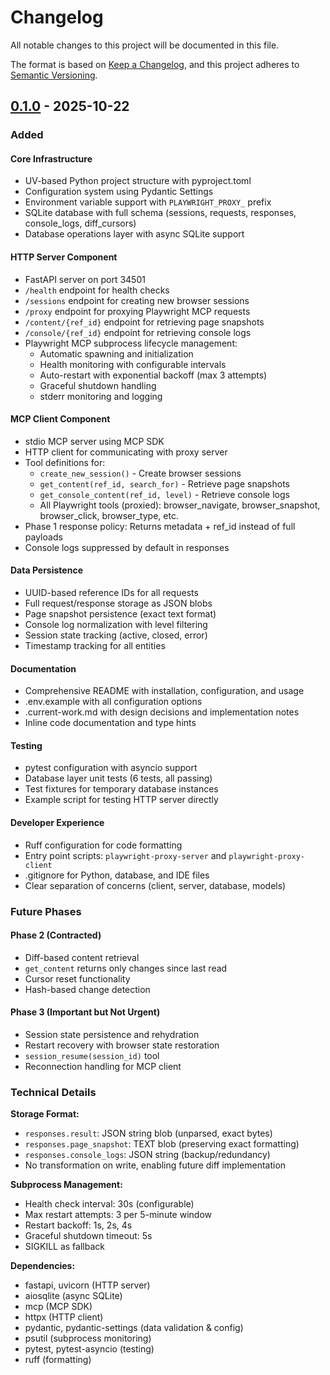 # Changelog

All notable changes to this project will be documented in this file.

The format is based on [Keep a Changelog](https://keepachangelog.com/en/1.0.0/),
and this project adheres to [Semantic Versioning](https://semver.org/spec/v2.0.0.html).

## [0.1.0] - 2025-10-22

### Added

#### Core Infrastructure
- UV-based Python project structure with pyproject.toml
- Configuration system using Pydantic Settings
- Environment variable support with `PLAYWRIGHT_PROXY_` prefix
- SQLite database with full schema (sessions, requests, responses, console_logs, diff_cursors)
- Database operations layer with async SQLite support

#### HTTP Server Component
- FastAPI server on port 34501
- `/health` endpoint for health checks
- `/sessions` endpoint for creating new browser sessions
- `/proxy` endpoint for proxying Playwright MCP requests
- `/content/{ref_id}` endpoint for retrieving page snapshots
- `/console/{ref_id}` endpoint for retrieving console logs
- Playwright MCP subprocess lifecycle management:
  - Automatic spawning and initialization
  - Health monitoring with configurable intervals
  - Auto-restart with exponential backoff (max 3 attempts)
  - Graceful shutdown handling
  - stderr monitoring and logging

#### MCP Client Component
- stdio MCP server using MCP SDK
- HTTP client for communicating with proxy server
- Tool definitions for:
  - `create_new_session()` - Create browser sessions
  - `get_content(ref_id, search_for)` - Retrieve page snapshots
  - `get_console_content(ref_id, level)` - Retrieve console logs
  - All Playwright tools (proxied): browser_navigate, browser_snapshot, browser_click, browser_type, etc.
- Phase 1 response policy: Returns metadata + ref_id instead of full payloads
- Console logs suppressed by default in responses

#### Data Persistence
- UUID-based reference IDs for all requests
- Full request/response storage as JSON blobs
- Page snapshot persistence (exact text format)
- Console log normalization with level filtering
- Session state tracking (active, closed, error)
- Timestamp tracking for all entities

#### Documentation
- Comprehensive README with installation, configuration, and usage
- .env.example with all configuration options
- .current-work.md with design decisions and implementation notes
- Inline code documentation and type hints

#### Testing
- pytest configuration with asyncio support
- Database layer unit tests (6 tests, all passing)
- Test fixtures for temporary database instances
- Example script for testing HTTP server directly

#### Developer Experience
- Ruff configuration for code formatting
- Entry point scripts: `playwright-proxy-server` and `playwright-proxy-client`
- .gitignore for Python, database, and IDE files
- Clear separation of concerns (client, server, database, models)

### Future Phases

#### Phase 2 (Contracted)
- Diff-based content retrieval
- `get_content` returns only changes since last read
- Cursor reset functionality
- Hash-based change detection

#### Phase 3 (Important but Not Urgent)
- Session state persistence and rehydration
- Restart recovery with browser state restoration
- `session_resume(session_id)` tool
- Reconnection handling for MCP client

### Technical Details

**Storage Format:**
- `responses.result`: JSON string blob (unparsed, exact bytes)
- `responses.page_snapshot`: TEXT blob (preserving exact formatting)
- `responses.console_logs`: JSON string (backup/redundancy)
- No transformation on write, enabling future diff implementation

**Subprocess Management:**
- Health check interval: 30s (configurable)
- Max restart attempts: 3 per 5-minute window
- Restart backoff: 1s, 2s, 4s
- Graceful shutdown timeout: 5s
- SIGKILL as fallback

**Dependencies:**
- fastapi, uvicorn (HTTP server)
- aiosqlite (async SQLite)
- mcp (MCP SDK)
- httpx (HTTP client)
- pydantic, pydantic-settings (data validation & config)
- psutil (subprocess monitoring)
- pytest, pytest-asyncio (testing)
- ruff (formatting)

[0.1.0]: https://github.com/yourusername/playwright-mcp-proxy/releases/tag/v0.1.0
